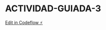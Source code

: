 # ACTIVIDAD-GUIADA-3

[Edit in Codeflow ⚡️](https://stackblitz.com/~/github.com/JuanCADIZ/ACTIVIDAD-GUIADA-3)